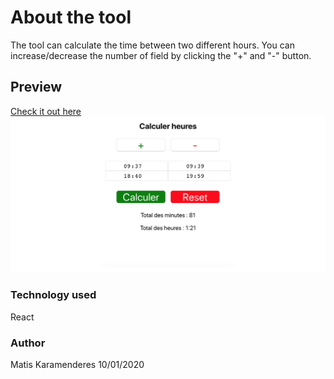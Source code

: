 # About the tool

The tool can calculate the time between two different hours. You can increase/decrease the number of field by clicking the "+" and "-" button.

## Preview

<a style="text-align:center" href="https://mkaramen.github.io/calculate-hours/"> Check it out here </a>
![preview](screenApp/previewApp.png)

### Technology used

React

### Author

Matis Karamenderes
10/01/2020
